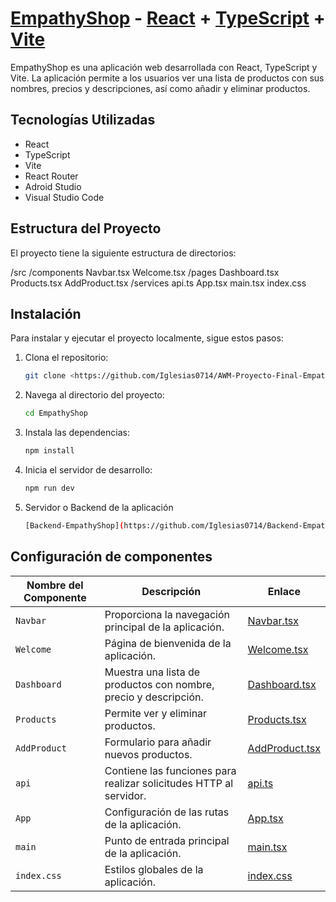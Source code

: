 # [EmpathyShop](https://github.com/Iglesias0714/AWM-Proyecto-Final-EmpathyShop) - [React](https://reactjs.org) + [TypeScript](https://www.typescriptlang.org) + [Vite](https://vitejs.dev)


EmpathyShop es una aplicación web desarrollada con React, TypeScript y Vite. La aplicación permite a los usuarios ver una lista de productos con sus nombres, precios y descripciones, así como añadir y eliminar productos. 

## Tecnologías Utilizadas

- React
- TypeScript
- Vite
- React Router
- Adroid Studio
- Visual Studio Code

## Estructura del Proyecto

El proyecto tiene la siguiente estructura de directorios:

/src
/components
Navbar.tsx
Welcome.tsx
/pages
Dashboard.tsx
Products.tsx
AddProduct.tsx
/services
api.ts
App.tsx
main.tsx
index.css

## Instalación

Para instalar y ejecutar el proyecto localmente, sigue estos pasos:

1. Clona el repositorio:
   ```bash
   git clone <https://github.com/Iglesias0714/AWM-Proyecto-Final-EmpathyShop>
2. Navega al directorio del proyecto:
   ```bash
   cd EmpathyShop
3. Instala las dependencias:
   ```bash
   npm install
4. Inicia el servidor de desarrollo:
   ```bash
   npm run dev
5. Servidor o Backend de la aplicación
   ```bash
   [Backend-EmpathyShop](https://github.com/Iglesias0714/Backend-EmpathyShop)
   
 ## Configuración de componentes
| Nombre del Componente | Descripción | Enlace |
|-----------------------|-------------|--------|
| `Navbar`              | Proporciona la navegación principal de la aplicación. | [Navbar.tsx](src/components/Navbar.tsx) |
| `Welcome`             | Página de bienvenida de la aplicación. | [Welcome.tsx](src/components/Welcome.tsx) |
| `Dashboard`           | Muestra una lista de productos con nombre, precio y descripción. | [Dashboard.tsx](src/pages/Dashboard.tsx) |
| `Products`            | Permite ver y eliminar productos. | [Products.tsx](src/pages/Products.tsx) |
| `AddProduct`          | Formulario para añadir nuevos productos. | [AddProduct.tsx](src/pages/AddProduct.tsx) |
| `api`                 | Contiene las funciones para realizar solicitudes HTTP al servidor. | [api.ts](src/services/api.ts) |
| `App`                 | Configuración de las rutas de la aplicación. | [App.tsx](src/App.tsx) |
| `main`                | Punto de entrada principal de la aplicación. | [main.tsx](src/main.tsx) |
| `index.css`           | Estilos globales de la aplicación. | [index.css](src/index.css) |



